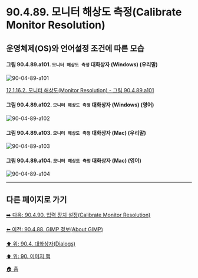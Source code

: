 # 90.4.89. 모니터 해상도 측정(Calibrate Monitor Resolution)
## 운영체제(OS)와 언어설정 조건에 따른 모습

<a id="90-04-89-a101"></a>

#### 그림 90.4.89.a101. `모니터 해상도 측정` 대화상자 (Windows) (우리말)
![90-04-89-a101](https://github.com/wonder13662/gimp/assets/15767104/aba5816c-b1e9-4926-9095-25fec6f9725d)

[12.1.16.2. 모니터 해상도(Monitor Resolution) - 그림 90.4.89.a101](./12-01-16-02-monitor_resolution.md#90-04-89-a101)

<a id="90-04-89-a102"></a>

#### 그림 90.4.89.a102. `모니터 해상도 측정` 대화상자 (Windows) (영어)
![90-04-89-a102](https://github.com/wonder13662/gimp/assets/15767104/531a0ed7-3f12-4a7e-94f1-61c9764bd515)

<a id="90-04-89-a103"></a>

#### 그림 90.4.89.a103. `모니터 해상도 측정` 대화상자 (Mac) (우리말)
![90-04-89-a103](https://github.com/wonder13662/gimp/assets/15767104/f6d75721-2ed8-40f5-948a-1dd6083a042d)

<a id="90-04-89-a104"></a>

#### 그림 90.4.89.a104. `모니터 해상도 측정` 대화상자 (Mac) (영어)
![90-04-89-a104](https://github.com/wonder13662/gimp/assets/15767104/eacae24e-a6ee-4997-bd74-a3f996113bc7)

***

## 다른 페이지로 가기

[➡️ 다음: 90.4.90. 입력 장치 설정(Calibrate Monitor Resolution)](./90-04-0090-configure_input_devices.md)

[⬅️ 이전: 90.4.88. GIMP 정보(About GIMP)](./90-04-0088-about_gimp.md)

[⬆️ 위: 90.4. 대화상자(Dialogs)](./90-04-0000-dialogs.md)

[⬆️ 위: 90. 이미지 맵](./90-00-image-map.md)

[🏠 홈](./00-home.md)
